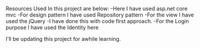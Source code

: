 Resources Used In this project are below: 
-Here I have used asp.net core mvc
-For design pattern I have used Repository pattern
-For the view I have used the jQuery
-I have done this with code first approach.
-For the Login purpose I have used the Identity here

I'll be updating this project for awhile learning. 
